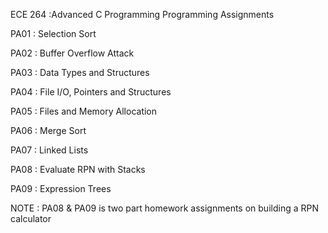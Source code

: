 ECE 264 :Advanced C Programming Programming Assignments

PA01 : Selection Sort

PA02 : Buffer Overflow Attack

PA03 : Data Types and Structures

PA04 : File I/O, Pointers and Structures

PA05 : Files and Memory Allocation

PA06 : Merge Sort

PA07 : Linked Lists

PA08 : Evaluate RPN with Stacks

PA09 : Expression Trees

NOTE : PA08 & PA09 is two part homework assignments on building a RPN calculator
